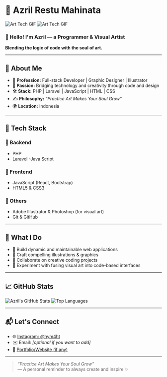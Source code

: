 # 🎨 Azril Restu Mahinata

![Art Tech GIF](https://media.giphy.com/media/26ufnwz3wDUli7GU0/giphy.gif)
![Art Tech GIF](https://media.giphy.com/media/v1.Y2lkPTc5MGI3NjExaG91MHJ6bTBjZ3IxZGFpZG1nOGN5NGRoaXVtamFnYWI2c3duNmc5MSZlcD12MV9naWZzX3NlYXJjaCZjdD1n/QlZUXGC3AIcFYdBF1K/giphy.gif)


### 👋 Hello! I'm Azril — a Programmer & Visual Artist  
**Blending the logic of code with the soul of art.**

---

## 🚀 About Me

- 💼 **Profession:** Full-stack Developer | Graphic Designer | Illustrator
- 🧠 **Passion:** Bridging technology and creativity through code and design
- 🛠️ **Stack:** PHP | Laravel | JavaScript | HTML | CSS
- ✍️ **Philosophy:** _“Practice Art Makes Your Soul Grow”_
- 🌍 **Location:** Indonesia

---

## 🧰 Tech Stack

### 🔹 Backend
- PHP
- Laravel
-Java Script

### 🔹 Frontend
- JavaScript (React, Bootstrap)
- HTML5 & CSS3

### 🔹 Others
- Adobe Illustrator & Photoshop (for visual art)
- Git & GitHub


---

## 🎯 What I Do

- 🚧 Build dynamic and maintainable web applications
- 🎨 Craft compelling illustrations & graphics
- 🔁 Collaborate on creative coding projects
- 🧪 Experiment with fusing visual art into code-based interfaces

---

## 📈 GitHub Stats

![Azril's GitHub Stats](https://github-readme-stats.vercel.app/api?username=hym4ht&show_icons=true&theme=radical)
![Top Languages](https://github-readme-stats.vercel.app/api/top-langs/?username=hym4ht&layout=compact&theme=radical)

---

## 📬 Let's Connect

- 🌐 [Instagram: @hym4ht](https://instagram.com/hym4ht)
- ✉️ Email: _[optional if you want to add]_
- 💼 [Portfolio/Website (if any)](https://yourwebsite.com)

---

> _“Practice Art Makes Your Soul Grow”_  
> — A personal reminder to always create and inspire ✨

